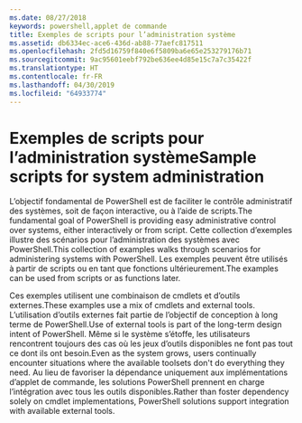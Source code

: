 ```yaml
---
ms.date: 08/27/2018
keywords: powershell,applet de commande
title: Exemples de scripts pour l’administration système
ms.assetid: db6334ec-ace6-436d-ab88-77aefc817511
ms.openlocfilehash: 2fd5d16759f840e6f5809ba6e65e253279176b71
ms.sourcegitcommit: 9ac95601eebf792be636ee4d85e15c7a7c35422f
ms.translationtype: HT
ms.contentlocale: fr-FR
ms.lasthandoff: 04/30/2019
ms.locfileid: "64933774"
---
```

# <a name="sample-scripts-for-system-administration"></a><span data-ttu-id="29ef5-103">Exemples de scripts pour l’administration système</span><span class="sxs-lookup"><span data-stu-id="29ef5-103">Sample scripts for system administration</span></span>

<span data-ttu-id="29ef5-104">L’objectif fondamental de PowerShell est de faciliter le contrôle administratif des systèmes, soit de façon interactive, ou à l’aide de scripts.</span><span class="sxs-lookup"><span data-stu-id="29ef5-104">The fundamental goal of PowerShell is providing easy administrative control over systems, either interactively or from script.</span></span> <span data-ttu-id="29ef5-105">Cette collection d’exemples illustre des scénarios pour l’administration des systèmes avec PowerShell.</span><span class="sxs-lookup"><span data-stu-id="29ef5-105">This collection of examples walks through scenarios for administering systems with PowerShell.</span></span> <span data-ttu-id="29ef5-106">Les exemples peuvent être utilisés à partir de scripts ou en tant que fonctions ultérieurement.</span><span class="sxs-lookup"><span data-stu-id="29ef5-106">The examples can be used from scripts or as functions later.</span></span>

<span data-ttu-id="29ef5-107">Ces exemples utilisent une combinaison de cmdlets et d’outils externes.</span><span class="sxs-lookup"><span data-stu-id="29ef5-107">These examples use a mix of cmdlets and external tools.</span></span> <span data-ttu-id="29ef5-108">L’utilisation d’outils externes fait partie de l’objectif de conception à long terme de PowerShell.</span><span class="sxs-lookup"><span data-stu-id="29ef5-108">Use of external tools is part of the long-term design intent of PowerShell.</span></span> <span data-ttu-id="29ef5-109">Même si le système s’étoffe, les utilisateurs rencontrent toujours des cas où les jeux d’outils disponibles ne font pas tout ce dont ils ont besoin.</span><span class="sxs-lookup"><span data-stu-id="29ef5-109">Even as the system grows, users continually encounter situations where the available toolsets don't do everything they need.</span></span> <span data-ttu-id="29ef5-110">Au lieu de favoriser la dépendance uniquement aux implémentations d’applet de commande, les solutions PowerShell prennent en charge l’intégration avec tous les outils disponibles.</span><span class="sxs-lookup"><span data-stu-id="29ef5-110">Rather than foster dependency solely on cmdlet implementations, PowerShell solutions support integration with available external tools.</span></span>